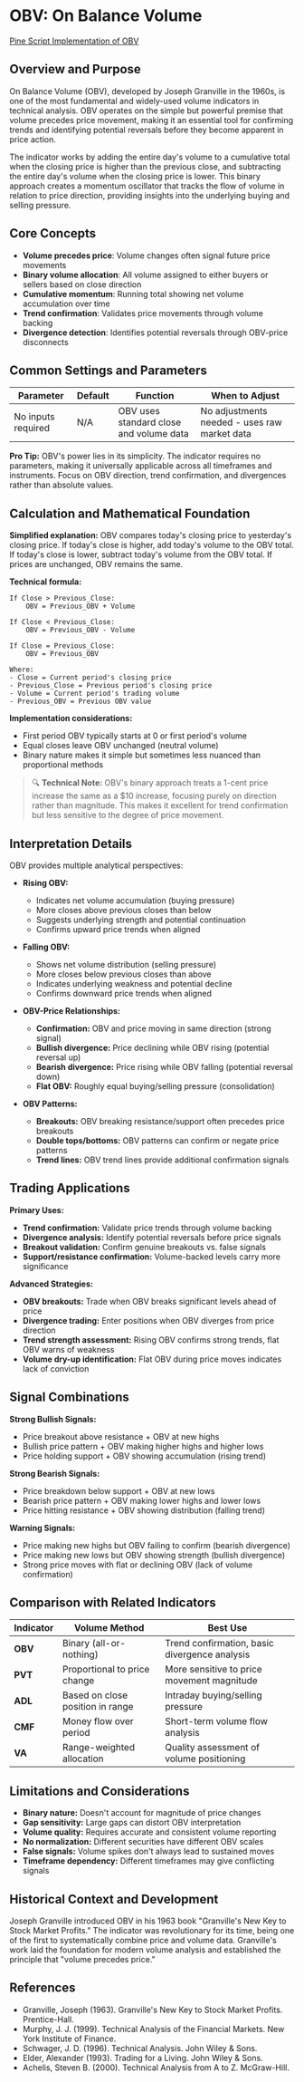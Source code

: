 # OBV: On Balance Volume

[Pine Script Implementation of OBV](https://github.com/mihakralj/pinescript/blob/main/indicators/volume/obv.pine)

## Overview and Purpose

On Balance Volume (OBV), developed by Joseph Granville in the 1960s, is one of the most fundamental and widely-used volume indicators in technical analysis. OBV operates on the simple but powerful premise that volume precedes price movement, making it an essential tool for confirming trends and identifying potential reversals before they become apparent in price action.

The indicator works by adding the entire day's volume to a cumulative total when the closing price is higher than the previous close, and subtracting the entire day's volume when the closing price is lower. This binary approach creates a momentum oscillator that tracks the flow of volume in relation to price direction, providing insights into the underlying buying and selling pressure.

## Core Concepts

* **Volume precedes price**: Volume changes often signal future price movements
* **Binary volume allocation**: All volume assigned to either buyers or sellers based on close direction
* **Cumulative momentum**: Running total showing net volume accumulation over time
* **Trend confirmation**: Validates price movements through volume backing
* **Divergence detection**: Identifies potential reversals through OBV-price disconnects

## Common Settings and Parameters

| Parameter | Default | Function | When to Adjust |
|-----------|---------|----------|---------------|
| No inputs required | N/A | OBV uses standard close and volume data | No adjustments needed - uses raw market data |

**Pro Tip:** OBV's power lies in its simplicity. The indicator requires no parameters, making it universally applicable across all timeframes and instruments. Focus on OBV direction, trend confirmation, and divergences rather than absolute values.

## Calculation and Mathematical Foundation

**Simplified explanation:**
OBV compares today's closing price to yesterday's closing price. If today's close is higher, add today's volume to the OBV total. If today's close is lower, subtract today's volume from the OBV total. If prices are unchanged, OBV remains the same.

**Technical formula:**
```
If Close > Previous_Close:
    OBV = Previous_OBV + Volume

If Close < Previous_Close:
    OBV = Previous_OBV - Volume

If Close = Previous_Close:
    OBV = Previous_OBV

Where:
- Close = Current period's closing price
- Previous_Close = Previous period's closing price
- Volume = Current period's trading volume
- Previous_OBV = Previous OBV value
```

**Implementation considerations:**
- First period OBV typically starts at 0 or first period's volume
- Equal closes leave OBV unchanged (neutral volume)
- Binary nature makes it simple but sometimes less nuanced than proportional methods

> 🔍 **Technical Note:** OBV's binary approach treats a 1-cent price increase the same as a $10 increase, focusing purely on direction rather than magnitude. This makes it excellent for trend confirmation but less sensitive to the degree of price movement.

## Interpretation Details

OBV provides multiple analytical perspectives:

* **Rising OBV:**
  - Indicates net volume accumulation (buying pressure)
  - More closes above previous closes than below
  - Suggests underlying strength and potential continuation
  - Confirms upward price trends when aligned

* **Falling OBV:**
  - Shows net volume distribution (selling pressure)
  - More closes below previous closes than above
  - Indicates underlying weakness and potential decline
  - Confirms downward price trends when aligned

* **OBV-Price Relationships:**
  - **Confirmation:** OBV and price moving in same direction (strong signal)
  - **Bullish divergence:** Price declining while OBV rising (potential reversal up)
  - **Bearish divergence:** Price rising while OBV falling (potential reversal down)
  - **Flat OBV:** Roughly equal buying/selling pressure (consolidation)

* **OBV Patterns:**
  - **Breakouts:** OBV breaking resistance/support often precedes price breakouts
  - **Double tops/bottoms:** OBV patterns can confirm or negate price patterns
  - **Trend lines:** OBV trend lines provide additional confirmation signals

## Trading Applications

**Primary Uses:**
- **Trend confirmation:** Validate price trends through volume backing
- **Divergence analysis:** Identify potential reversals before price signals
- **Breakout validation:** Confirm genuine breakouts vs. false signals
- **Support/resistance confirmation:** Volume-backed levels carry more significance

**Advanced Strategies:**
- **OBV breakouts:** Trade when OBV breaks significant levels ahead of price
- **Divergence trading:** Enter positions when OBV diverges from price direction
- **Trend strength assessment:** Rising OBV confirms strong trends, flat OBV warns of weakness
- **Volume dry-up identification:** Flat OBV during price moves indicates lack of conviction

## Signal Combinations

**Strong Bullish Signals:**
- Price breakout above resistance + OBV at new highs
- Bullish price pattern + OBV making higher highs and higher lows
- Price holding support + OBV showing accumulation (rising trend)

**Strong Bearish Signals:**
- Price breakdown below support + OBV at new lows
- Bearish price pattern + OBV making lower highs and lower lows
- Price hitting resistance + OBV showing distribution (falling trend)

**Warning Signals:**
- Price making new highs but OBV failing to confirm (bearish divergence)
- Price making new lows but OBV showing strength (bullish divergence)
- Strong price moves with flat or declining OBV (lack of volume confirmation)

## Comparison with Related Indicators

| Indicator | Volume Method | Best Use |
|-----------|---------------|----------|
| **OBV** | Binary (all-or-nothing) | Trend confirmation, basic divergence analysis |
| **PVT** | Proportional to price change | More sensitive to price movement magnitude |
| **ADL** | Based on close position in range | Intraday buying/selling pressure |
| **CMF** | Money flow over period | Short-term volume flow analysis |
| **VA** | Range-weighted allocation | Quality assessment of volume positioning |

## Limitations and Considerations

* **Binary nature:** Doesn't account for magnitude of price changes
* **Gap sensitivity:** Large gaps can distort OBV interpretation
* **Volume quality:** Requires accurate and consistent volume reporting
* **No normalization:** Different securities have different OBV scales
* **False signals:** Volume spikes don't always lead to sustained moves
* **Timeframe dependency:** Different timeframes may give conflicting signals

## Historical Context and Development

Joseph Granville introduced OBV in his 1963 book "Granville's New Key to Stock Market Profits." The indicator was revolutionary for its time, being one of the first to systematically combine price and volume data. Granville's work laid the foundation for modern volume analysis and established the principle that "volume precedes price."

## References

* Granville, Joseph (1963). Granville's New Key to Stock Market Profits. Prentice-Hall.
* Murphy, J. J. (1999). Technical Analysis of the Financial Markets. New York Institute of Finance.
* Schwager, J. D. (1996). Technical Analysis. John Wiley & Sons.
* Elder, Alexander (1993). Trading for a Living. John Wiley & Sons.
* Achelis, Steven B. (2000). Technical Analysis from A to Z. McGraw-Hill.
